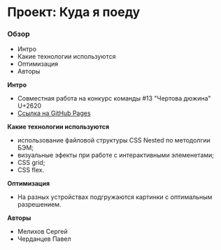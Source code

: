 # Проект: Куда я поеду

### Обзор
* Интро
* Какие технологии используются
* Оптимизация
* Авторы


**Интро**

* Совместная работа на конкурс команды #13 "Чертова дюжина" U+2620
* [Ссылка на GitHub Pages](https://chepash.github.io/kuda-ya-poedu/)


**Какие технологии используются**

* использование файловой структуры CSS Nested по методолгии БЭМ;
* визуальные эфекты при работе с интерактивными элеменетами;
* CSS grid;
* CSS flex.

**Оптимизация**

* На разных устройствах подгружаются картинки с оптимальным разрешением.

**Авторы**

* Мелихов Сергей
* Черданцев Павел
